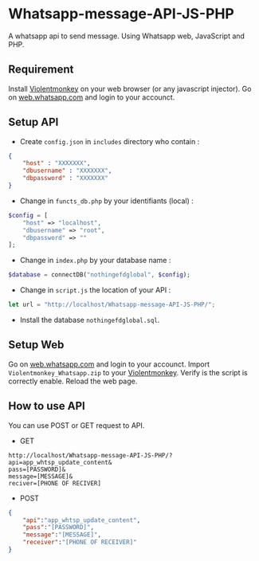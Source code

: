 # Whatsapp-message-API-JS-PHP

A whatsapp api to send message.
Using Whatsapp web, JavaScript and PHP.

## Requirement

Install [Violentmonkey](https://violentmonkey.github.io/) on your web browser (or any javascript injector).
Go on [web.whatsapp.com](https://web.whatsapp.com/) and login to your accounct.

## Setup API

- Create `config.json` in `includes` directory who contain :
```json
{
    "host" : "XXXXXXX",
    "dbusername" : "XXXXXXX",
    "dbpassword" : "XXXXXXX"
}
```
- Change in `functs_db.php` by your identifiants (local) :
```php
$config = [
    "host" => "localhost",
    "dbusername" => "root",
    "dbpassword" => ""
];
```
- Change in `index.php` by your database name :
```php
$database = connectDB("nothingefdglobal", $config);
```
- Change in `script.js` the location of your API :
```js
let url = "http://localhost/Whatsapp-message-API-JS-PHP/";
```
- Install the database `nothingefdglobal.sql`.

## Setup Web

Go on [web.whatsapp.com](https://web.whatsapp.com/) and login to your accounct.
Import `Violentmonkey_Whatsapp.zip` to your [Violentmonkey](https://violentmonkey.github.io/).
Verify is the script is correctly enable.
Reload the web page.

## How to use API

You can use POST or GET request to API.

- GET
```
http://localhost/Whatsapp-message-API-JS-PHP/?api=app_whtsp_update_content&
pass=[PASSWORD]&
message=[MESSAGE]&
reciver=[PHONE OF RECIVER]
```

- POST
```json
{
    "api":"app_whtsp_update_content",
    "pass":"[PASSWORD]",
    "message":"[MESSAGE]",
    "receiver":"[PHONE OF RECEIVER]"
}
```